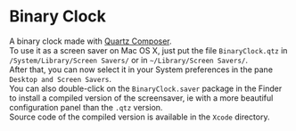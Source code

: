 # Binary Clock

A binary clock made with [Quartz Composer](https://developer.apple.com/technologies/mac/graphics-and-animation.html).  
To use it as a screen saver on Mac OS X, just put the file `BinaryClock.qtz` in `/System/Library/Screen Savers/` or in `~/Library/Screen Savers/`.  
After that, you can now select it in your System preferences in the pane `Desktop and Screen Savers`.  
You can also double-click on the `BinaryClock.saver` package in the Finder to install a compiled version of the screensaver, ie with a more beautiful configuration panel than the `.qtz` version.  
Source code of the compiled version is available in the `Xcode` directory.
